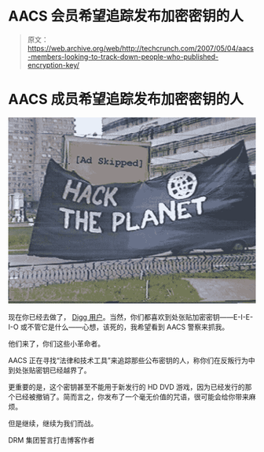 # AACS 会员希望追踪发布加密密钥的人

> 原文：<https://web.archive.org/web/http://techcrunch.com/2007/05/04/aacs-members-looking-to-track-down-people-who-published-encryption-key/>

# AACS 成员希望追踪发布加密密钥的人

[![hackplanet.jpg](img/48ca435b802363d9da87b6fbd05ae134.png)](https://web.archive.org/web/20130628191146/http://tctechcrunch2011.files.wordpress.com/2007/05/hackplanet.jpg "hackplanet.jpg")

现在你已经去做了， [Digg 用户](https://web.archive.org/web/20130628191146/http://crunchgear.com/2007/05/01/digg-hd-dvd-fanbois/)。当然，你们都喜欢到处张贴加密密钥——E-I-E-I-O 或不管它是什么——心想，该死的，我希望看到 AACS 警察来抓我。

他们来了，你们这些小革命者。

AACS 正在寻找“法律和技术工具”来追踪那些公布密钥的人，称你们在反叛行为中到处张贴密钥已经越界了。

更重要的是，这个密钥甚至不能用于新发行的 HD DVD 游戏，因为已经发行的那个已经被撤销了。简而言之，你发布了一个毫无价值的咒语，很可能会给你带来麻烦。

但是继续，继续为我们而战。

DRM 集团誓言打击博客作者